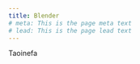 ```yaml
---
title: Blender
# meta: This is the page meta text
# lead: This is the page lead text
---
```


Taoinefa